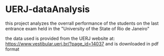 # UERJ-dataAnalysis
this project analyzes the overrall performance of the students on the last entrance exam held in the "University of the State of Rio de Janeiro"

the data used is provided from the UERJ website at: https://www.vestibular.uerj.br/?page_id=14037
and is downloaded in pdf format
